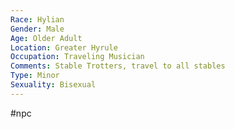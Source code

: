 ```yaml
---
Race: Hylian
Gender: Male
Age: Older Adult
Location: Greater Hyrule
Occupation: Traveling Musician
Comments: Stable Trotters, travel to all stables
Type: Minor
Sexuality: Bisexual
---
```

 #npc 

